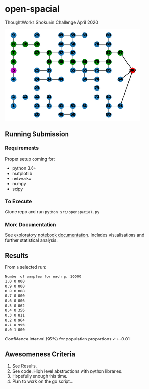 # open-spacial
ThoughtWorks Shokunin Challenge April 2020

![I can haz food truck](https://raw.githubusercontent.com/safetydave/open-spacial/master/doc/can_haz_food.png)

## Running Submission

### Requirements

Proper setup coming for:

* python 3.6+
* matplotlib
* networkx
* numpy
* scipy

### To Execute

Clone repo and run `python src/openspacial.py`

### More Documentation

See [exploratory notebook documentation](doc/OpenSpacial.pdf). Includes visualisations and further statistical analysis.

## Results

From a selected run:
```
Number of samples for each p: 10000
1.0 0.000
0.9 0.000
0.8 0.000
0.7 0.000
0.6 0.006
0.5 0.062
0.4 0.356
0.3 0.811
0.2 0.964
0.1 0.996
0.0 1.000
```

Confidence interval (95%) for population proportions < +-0.01

## Awesomeness Criteria

1. See Results.
2. See code. High level abstractions with python libraries.
3. Hopefully enough this time.
4. Plan to work on the go script...
